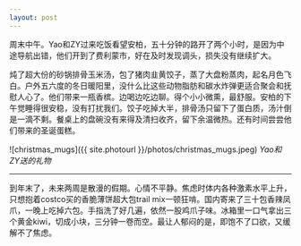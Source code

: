 ```yaml
---
layout: post
---
```


周末中午。Yao和ZY过来吃饭看望安柏，五十分钟的路开了两个小时，是因为中途导航出错，他们开到了费利蒙市，好在及时发现调头，损失没有继续扩大。

炖了超大份的砂锅排骨玉米汤，包了猪肉韭黄饺子，蒸了大盘粉蒸肉，起名月色飞白。户外五六度的冬日暖阳里，没什么比这些动物脂肪和碳水炸弹更适合聚会和抚慰人心了。他们带来一瓶香槟。边喝边吃边聊。得个小小微熏，最舒服。安柏的下午觉睡得很安稳，没有打扰我们。饺子吃掉大半，排骨汤只留下了蛋白质，汤汁倒是一滴不剩。餐桌上的盘碗没有来得及清扫收齐，留下余温微热。还有时间尝尝他们带来的圣诞蛋糕。

![christmas_mugs]({{ site.photourl }}/photos/christmas_mugs.jpeg)
_Yao和ZY送的礼物_

---

到年末了，未来两周是散漫的假期。心情不平静。焦虑时体内各种激素水平上升，只想抱着costco买的香脆薄饼超大包trail mix一顿狂啃。国内寄来了三十包香辣凤爪，一晚上吃掉六包。手指洗了好几遍，依然一股鸡爪子味。冰箱里一口气拿出三个黄金kiwi，切成小块，三分钟一卷而空。最让人郁闷的是，即饱不了口欲，又缓解不了焦虑。

